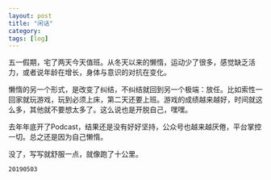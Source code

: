 ```yaml
---
layout: post
title: "闲话"
category: 
tags: [log]
---
```


五一假期，宅了两天今天值班。从冬天以来的懒惰，运动少了很多，感觉缺乏活力，或者说年龄在增长，身体与意识的对抗在变化。

懒惰的另一个形式，是改变了纠结，不纠结就回到另一个极端：放任。比如索性一回家就玩游戏，玩到必须上床，第二天还要上班。游戏的成绩越来越好，时间就这么多，其他就不要想太多了。这么说也是开脱自己，嘿嘿。

去年年底开了Podcast，结果还是没有好好坚持，公众号也越来越厌倦，平台掌控一切。总之还是因为自己懒惰。

没了，写写就舒服一点，就像跑了十公里。

`20190503`
